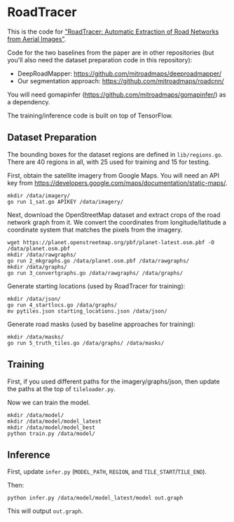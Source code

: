 RoadTracer
==========

This is the code for ["RoadTracer: Automatic Extraction of Road Networks from Aerial Images"](https://roadmaps.csail.mit.edu/roadtracer/).

Code for the two baselines from the paper are in other repositories (but you'll also need the dataset preparation code in this repository):

* DeepRoadMapper: https://github.com/mitroadmaps/deeproadmapper/
* Our segmentation approach: https://github.com/mitroadmaps/roadcnn/

You will need gomapinfer (https://github.com/mitroadmaps/gomapinfer/) as a dependency.

The training/inference code is built on top of TensorFlow.


Dataset Preparation
-------------------

The bounding boxes for the dataset regions are defined in `lib/regions.go`. There are 40 regions in all, with 25 used for training and 15 for testing.

First, obtain the satellite imagery from Google Maps. You will need an API key from https://developers.google.com/maps/documentation/static-maps/.

	mkdir /data/imagery/
	go run 1_sat.go APIKEY /data/imagery/

Next, download the OpenStreetMap dataset and extract crops of the road network graph from it. We convert the coordinates from longitude/latitude a coordinate system that matches the pixels from the imagery.

	wget https://planet.openstreetmap.org/pbf/planet-latest.osm.pbf -O /data/planet.osm.pbf
	mkdir /data/rawgraphs/
	go run 2_mkgraphs.go /data/planet.osm.pbf /data/rawgraphs/
	mkdir /data/graphs/
	go run 3_convertgraphs.go /data/rawgraphs/ /data/graphs/

Generate starting locations (used by RoadTracer for training):

	mkdir /data/json/
	go run 4_startlocs.go /data/graphs/
	mv pytiles.json starting_locations.json /data/json/

Generate road masks (used by baseline approaches for training):

	mkdir /data/masks/
	go run 5_truth_tiles.go /data/graphs/ /data/masks/


Training
--------

First, if you used different paths for the imagery/graphs/json, then update the paths at the top of `tileloader.py`.

Now we can train the model.

	mkdir /data/model/
	mkdir /data/model/model_latest
	mkdir /data/model/model_best
	python train.py /data/model/


Inference
---------

First, update `infer.py` (`MODEL_PATH`, `REGION`, and `TILE_START`/`TILE_END`).

Then:

	python infer.py /data/model/model_latest/model out.graph

This will output `out.graph`.
